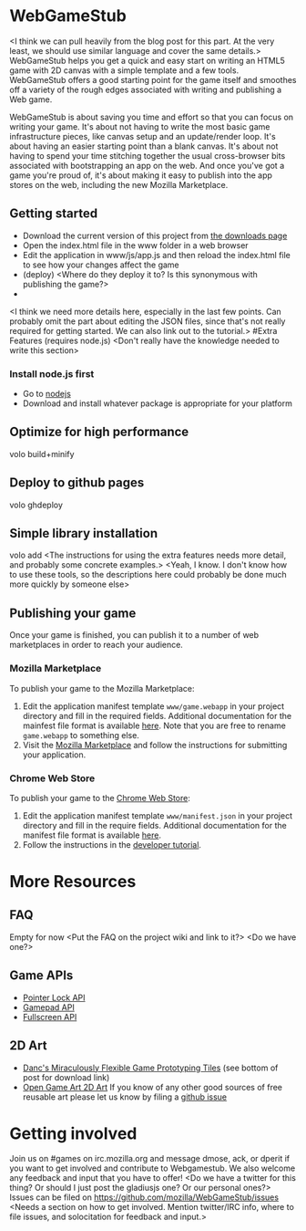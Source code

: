 # WebGameStub
<I think we can pull heavily from the blog post for this part. At the very least, we should use similar language and cover the same details.>
WebGameStub helps you get a quick and easy start on writing an HTML5 game with 2D canvas with a simple template and a few tools.
WebGameStub  offers a good starting point for the game itself and smoothes off a  variety of the rough edges associated with writing and publishing a Web game.

WebGameStub is about saving you time and effort so that you can focus on writing your game.
It's about not having to write the most basic game infrastructure pieces, like canvas setup and an update/render loop.
It's about having an easier starting point than a blank canvas.
It's  about not having to spend your time stitching together the usual  cross-browser bits associated with bootstrapping an app on the web.
And once you've got a game you're proud of, it's about making it easy to publish into the app stores on the web, including the new Mozilla Marketplace.

## Getting started
* Download the current version of this project from
[the downloads page](https://github.com/mozilla/WebGameStub/downloads)
* Open the index.html file in the www folder in a web browser
* Edit the application in www/js/app.js and then reload the index.html file to see how your changes affect the game
* (deploy) <Where do they deploy it to? Is this synonymous with publishing the game?>
* <INSERT TUTORIAL LINK HERE>
<I think we need more details here, especially in the last few points. Can probably omit the part about editing the JSON files, since that's not really required for getting started. We can also link out to the tutorial.>
#Extra Features (requires node.js)
<Start by explaining what the extra features are. Then elaborate on how to use them and what the prerequisites are.> <Don't really have the knowledge needed to write this section>
### Install node.js first
* Go to [nodejs](http://nodejs.org/)
* Download and install whatever package is appropriate for your platform
## Optimize for high performance
volo build+minify
## Deploy to github pages
volo ghdeploy
## Simple library installation
volo add
<The instructions for using the extra features needs more detail, and probably some concrete examples.> <Yeah, I know. I don't know how to use these tools, so the descriptions here could probably be done much more quickly by someone else>
## Publishing your game
Once your game is finished, you can publish it to a number of web marketplaces in order to reach your audience.
### Mozilla Marketplace
To publish your game to the Mozilla Marketplace:
1. Edit the application manifest template `www/game.webapp` in your project directory and fill in the required fields. Additional documentation for the mainfest file format is available [here](https://developer.mozilla.org/en/Apps/Manifest). Note that you are free to rename `game.webapp` to something else.
2. Visit the [Mozilla Marketplace](https://marketplace.mozilla.org/en-US/developers/) and follow the instructions for submitting your application.
### Chrome Web Store
To publish your game to the [Chrome Web Store]():
1. Edit the application manifest template `www/manifest.json` in your project directory and fill in the require fields. Additional documentation for the manifest file format is available [here](https://developers.google.com/chrome/apps/docs/developers_guide#manifest).
2. Follow the instructions in the [developer tutorial](https://developers.google.com/chrome/web-store/docs/get_started_simple).
# More Resources
## FAQ
Empty for now
<Put the FAQ on the project wiki and link to it?> <Do we have one?>
## Game APIs
* [Pointer Lock API](https://developer.mozilla.org/en/API/Pointer_Lock_API)
* [Gamepad API](https://developer.mozilla.org/en/API/Gamepad/Using_Gamepad_API)
* [Fullscreen API](https://developer.mozilla.org/en/DOM/Using_full-screen_mode)
<Add a link to the full screen API as well.> <Done>
## 2D Art
* [Danc's Miraculously Flexible Game Prototyping Tiles](http://www.lostgarden.com/2007/05/dancs-miraculously-flexible-game.html) (see bottom of post for download link)
* [Open Game Art 2D Art](http://opengameart.org/art-search-advanced?keys=&field_art_type_tid[]=9&field_art_tags_tid_op=and&field_art_tags_tid=&name=&sort_by=count&sort_order=DESC&Collection=)
If you know of any other good sources of free reusable art please let us know by
filing a [github issue](https://github.com/mozilla/WebGameStub/issues)
# Getting involved
Join us on #games on irc.mozilla.org and message dmose, ack, or dperit if you want to get involved and contribute to Webgamestub. We also welcome any feedback and input that you have to offer! <Do we have a twitter for this thing? Or should I just post the gladiusjs one? Or our personal ones?>
Issues can be filed on https://github.com/mozilla/WebGameStub/issues
<Needs a section on how to get involved. Mention twitter/IRC info, where to file issues, and solocitation for feedback and input.>
